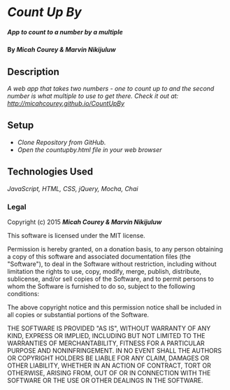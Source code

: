# _Count Up By_

#####  _App to count to a number by a multiple_

#### By **_Micah Courey & Marvin Nikijuluw_**

## Description

_A web app that takes two numbers - one to count up to and the second number is what multiple to use to get there. Check it out at: http://micahcourey.github.io/CountUpBy_

## Setup

* _Clone Repository from GitHub._
* _Open the countupby.html file in your web browser_

## Technologies Used

_JavaScript, HTML, CSS, jQuery, Mocha, Chai_

### Legal

Copyright (c) 2015 **_Micah Courey & Marvin Nikijuluw_**

This software is licensed under the MIT license.

Permission is hereby granted, on a donation basis, to any person obtaining a copy of this software and associated documentation files (the "Software"), to deal in the Software without restriction, including without limitation the rights to use, copy, modify, merge, publish, distribute, sublicense, and/or sell copies of the Software, and to permit persons to whom the Software is furnished to do so, subject to the following conditions:

The above copyright notice and this permission notice shall be included in all copies or substantial portions of the Software.

THE SOFTWARE IS PROVIDED "AS IS", WITHOUT WARRANTY OF ANY KIND, EXPRESS OR IMPLIED, INCLUDING BUT NOT LIMITED TO THE WARRANTIES OF MERCHANTABILITY, FITNESS FOR A PARTICULAR PURPOSE AND NONINFRINGEMENT. IN NO EVENT SHALL THE AUTHORS OR COPYRIGHT HOLDERS BE LIABLE FOR ANY CLAIM, DAMAGES OR OTHER LIABILITY, WHETHER IN AN ACTION OF CONTRACT, TORT OR OTHERWISE, ARISING FROM, OUT OF OR IN CONNECTION WITH THE SOFTWARE OR THE USE OR OTHER DEALINGS IN THE SOFTWARE.
